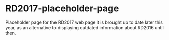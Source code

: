 # RD2017-placeholder-page
Placeholder page for the RD2017 web page it is brought up to date later this year, as an alternative to displaying outdated information about RD2016 until then.
